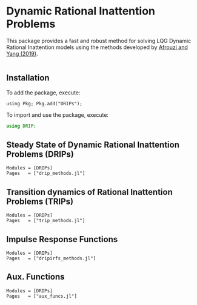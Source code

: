 # Dynamic Rational Inattention Problems

This package provides a fast and robust method for solving LQG Dynamic Rational Inattention models using the methods developed by [Afrouzi and Yang (2019)](http://www.afrouzi.com/dynamic_inattention.pdf).

```@contents
```
## Installation
To add the package, execute:

```@julia
using Pkg; Pkg.add("DRIPs");
```
To import and use the package, execute:

```julia
using DRIP;
```

## Steady State of Dynamic Rational Inattention Problems (DRIPs)
```@autodocs
Modules = [DRIPs]
Pages   = ["drip_methods.jl"]
```

## Transition dynamics of Rational Inattention Problems (TRIPs)
```@autodocs
Modules = [DRIPs]
Pages   = ["trip_methods.jl"]
```

## Impulse Response Functions
```@autodocs
Modules = [DRIPs]
Pages   = ["dripirfs_methods.jl"]
```

## Aux. Functions
```@autodocs
Modules = [DRIPs]
Pages   = ["aux_funcs.jl"]
```
